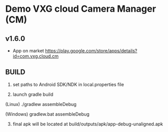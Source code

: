 # Demo VXG cloud Camera Manager (CM)
## v1.6.0
* App on market
https://play.google.com/store/apps/details?id=com.vxg.cloud.cm

## BUILD

1. set paths to Android SDK/NDK in local.properties file

2. launch gradle build

(Linux)
  ./gradlew assembleDebug

(Windows)
  gradlew.bat assembleDebug

3. final apk will be located at
 build/outputs/apk/app-debug-unaligned.apk 

